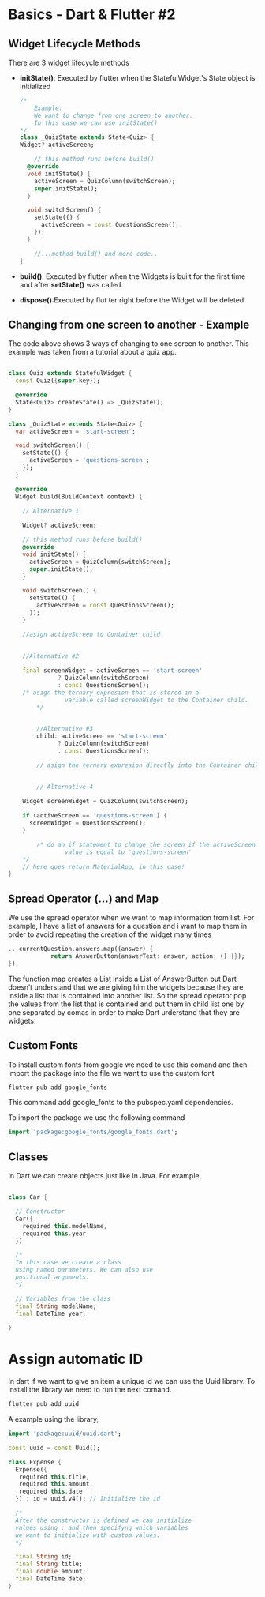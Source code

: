 # Basics - Dart & Flutter #2

## Widget Lifecycle Methods

There are 3 widget lifecycle methods

- **initState()**: Executed by flutter when the StatefulWidget's State object is initialized
    
    ```dart
    /*
    	Example:
    	We want to change from one screen to another. 
    	In this case we can use initState()
    */
    class _QuizState extends State<Quiz> {
    Widget? activeScreen;
    
    	// this method runs before build()
      @override
      void initState() {
        activeScreen = QuizColumn(switchScreen);
        super.initState();
      }
    
      void switchScreen() {
        setState(() {
          activeScreen = const QuestionsScreen();
        });
      }
    
    	//...method build() and more code..
    }
    ```
    
- **build()**: Executed by flutter when the Widgets is built for the first time and after **setState()** was called.
- **dispose()**:Executed by flut ter right before the Widget will be deleted

## Changing from one screen to another - Example

The code above shows 3 ways of changing to one screen to another. This example was taken from a tutorial about a quiz app.

```dart

class Quiz extends StatefulWidget {
  const Quiz({super.key});

  @override
  State<Quiz> createState() => _QuizState();
}

class _QuizState extends State<Quiz> {
  var activeScreen = 'start-screen';

  void switchScreen() {
    setState(() {
      activeScreen = 'questions-screen';
    });
  }

  @override
  Widget build(BuildContext context) {

    // Alternative 1
    
    Widget? activeScreen;

    // this method runs before build()
    @override
    void initState() {
      activeScreen = QuizColumn(switchScreen);
      super.initState();
    }

    void switchScreen() {
      setState(() {
        activeScreen = const QuestionsScreen();
      });
    }

    //asign activeScreen to Container child
    

    //Alternative #2
    
    final screenWidget = activeScreen == 'start-screen'
              ? QuizColumn(switchScreen)
              : const QuestionsScreen();
    /* asign the ternary expresion that is stored in a 
				variable called screenWidget to the Container child. 
		*/
		

		//Alternative #3
		child: activeScreen == 'start-screen'
              ? QuizColumn(switchScreen)
              : const QuestionsScreen();

		// asign the ternary expresion directly into the Container child
		

		// Alternative 4
    
    Widget screenWidget = QuizColumn(switchScreen);

    if (activeScreen == 'questions-screen') {
      screenWidget = QuestionsScreen();
    }

		/* do an if statement to change the screen if the activeScreen
				value is equal to 'questions-screen'
    */
    // here goes return MaterialApp, in this case!
}
```

## Spread Operator (...) and Map

We use the spread operator when we want to map information from list. For example, I have a list of answers for a question and i want to map them in order to avoid repeating the creation of the widget many times

```dart
...currentQuestion.answers.map((answer) {
            return AnswerButton(answerText: answer, action: () {});
}),
```

The function map creates a List inside a List of AnswerButton but Dart doesn’t understand that we are giving him the widgets because they are inside a list that is contained into another list. So the spread operator pop the values from the list that is contained and put them in child list one by one separated by comas in order to make Dart urderstand that they are widgets.

## Custom Fonts

To install custom fonts from google we need to use this comand and then import the package into the file we want to use the custom font

```dart
flutter pub add google_fonts
```

This command add google_fonts to the pubspec.yaml dependencies.

To import the package we use the following command

```dart
import 'package:google_fonts/google_fonts.dart';
```

## Classes 

In Dart we can create objects just like in Java.
For example,
```dart

class Car {

  // Constructor
  Car({
    required this.modelName,
    required this.year
  })

  /*
  In this case we create a class
  using named parameters. We can also use
  positional arguments. 
  */

  // Variables from the class
  final String modelName;
  final DateTime year; 

}
```

# Assign automatic ID

In dart if we want to give an item a unique id we can use the Uuid library.
To install the library we need to run the next comand.

```dart
flutter pub add uuid
```

A example using the library,

```dart
import 'package:uuid/uuid.dart';

const uuid = const Uuid();

class Expense {
  Expense({
   required this.title,
   required this.amount, 
   required this.date
  }) : id = uuid.v4(); // Initialize the id 

  /*
  After the constructor is defined we can initialize 
  values using : and then specifyng which variables
  we want to initialize with custom values.
  */

  final String id;
  final String title;
  final double amount;
  final DateTime date;
}
```





